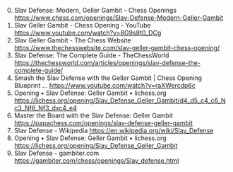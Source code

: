 0. Slav Defense: Modern, Geller Gambit - Chess Openings
https://www.chess.com/openings/Slav-Defense-Modern-Geller-Gambit
1. Slav Geller Gambit - Chess Opening - YouTube
https://www.youtube.com/watch?v=8G9s8t0_DCg
2. Slav Geller Gambit - The Chess Website
https://www.thechesswebsite.com/slav-geller-gambit-chess-opening/
3. Slav Defense: The Complete Guide - TheChessWorld
https://thechessworld.com/articles/openings/slav-defense-the-complete-guide/
4. Smash the Slav Defense with the Geller Gambit | Chess Opening Blueprint ...
https://www.youtube.com/watch?v=raXWercdp6c
5. Opening • Slav Defense: Geller Gambit • lichess.org
https://lichess.org/opening/Slav_Defense_Geller_Gambit/d4_d5_c4_c6_Nc3_Nf6_Nf3_dxc4_e4
6. Master the Board with the Slav Defense: Geller Gambit
https://papachess.com/openings/slav-defense-geller-gambit
7. Slav Defense - Wikipedia
https://en.wikipedia.org/wiki/Slav_Defense
8. Opening • Slav Defense: Geller Gambit • lichess.org
https://lichess.org/opening/Slav_Defense_Geller_Gambit
9. Slav Defense - gambiter.com
https://gambiter.com/chess/openings/Slav_defense.html
